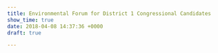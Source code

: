 ```yaml
---
title: Environmental Forum for District 1 Congressional Candidates
show_time: true
date: 2018-04-08 14:37:36 +0000
draft: true

---
```

